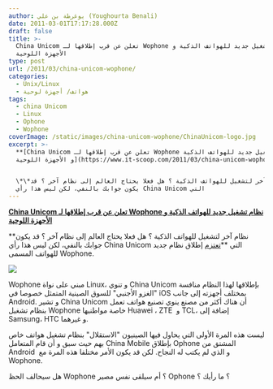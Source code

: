 ```yaml
---
author: يوغرطة بن علي (Youghourta Benali)
date: 2011-03-01T17:17:28.000Z
draft: false
title: >-
  China Unicom تعلن عن قرب إطلاقها لـ Wophone نظام تشغيل جديد للهواتف الذكية و
  الأجهزة اللوحية 
type: post
url: /2011/03/china-unicom-wophone/
categories:
  - Unix/Linux
  - هواتف/ أجهزة لوحية
tags:
  - china Unicom
  - Linux
  - Ophone
  - Wophone
coverImage: /static/images/china-unicom-wophone/ChinaUnicom-logo.jpg
excerpt: >-
  **[China Unicom تعلن عن قرب إطلاقها لـ Wophone نظام تشغيل جديد للهواتف الذكية
  و الأجهزة اللوحية](https://www.it-scoop.com/2011/03/china-unicom-wophone/)**


  \*\*نظام آخر لتشغيل للهواتف الذكية ؟ هل فعلا يحتاج العالم إلى نظام آخر ؟ قد
  يكون جوابك بالنفي، لكن ليس هذا رأي China Unicom التي
---
```

**[China Unicom تعلن عن قرب إطلاقها لـ Wophone نظام تشغيل جديد للهواتف الذكية و الأجهزة اللوحية](https://www.it-scoop.com/2011/03/china-unicom-wophone/)**

\*\*نظام آخر لتشغيل للهواتف الذكية ؟ هل فعلا يحتاج العالم إلى نظام آخر ؟ قد يكون جوابك بالنفي، لكن ليس هذا رأي China Unicom التي \*\*[تعتزم](http://news.cnet.com/8301-30686\_3-20037421-266.html) إطلاق نظام جديد للهواتف المسمى Wophone.

![](/static/images/china-unicom-wophone/ChinaUnicom-logo.jpg)

Wophone مبني على نواة Linux، و تنوي China Unicom بإطلاقها لهذا النظام منافسة "الغزو الأجنبي" للسوق الصينية المتمثل خصوصا في iOS بمختلف أجهزته إلى جانب Android. و تشير China Unicom أن هناك أكثر من مصنع ينوي تصنيع هواتف تعمل بنظام تشغيل Wophone خاصة مواطنيها Huawei ، ZTE  و TCL، إضافة إلى Samsung، HTC و غيرهما.

ليست هذه المرة الأولى التي يحاول فيها الصينيون "الاستقلال" بنظام تشغيل هواتف خاص بهم حيث سبق و أن قام المتعامل China Mobile بإطلاق Ophone المشتق من Android  و الذي لم يكتب له النجاح. لكن قد يكون الأمر مختلفا هذه المرة مع Wophone.

هل سيحالف الحظ Wophone ؟ أم سيلقى نفس مصير Ophone ؟ ما رأيك ؟

